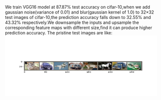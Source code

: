 We train VGG16 model at 87.87% test accuracy on cifar-10,when we add gaussian noise(variance of 0.01) and blur(gaussian kernel of 1.0) to 32×32 test images of cifar-10,the prediction accuracy falls down to 32.55% and 43.32% respectively.We downsample the inputs and upsample the corresponding feature maps with different size,find it can produce higher prediction accuracy.
The pristine test images are like:
<img width="500" height="200" src="https://github.com/zcy5417/Net-for-distort-images-recognition/raw/master/test_images/pristine.png"/>

